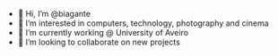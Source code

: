 - 👋 Hi, I’m @biagante
- 👀 I’m interested in computers, technology, photography and cinema
- 🌱 I’m currently working @ University of Aveiro
- 💞️ I’m looking to collaborate on new projects
<!--- - 📫 How to reach me: 

<!---
biagante/biagante is a ✨ special ✨ repository because its `README.md` (this file) appears on your GitHub profile.
You can click the Preview link to take a look at your changes.
--->
